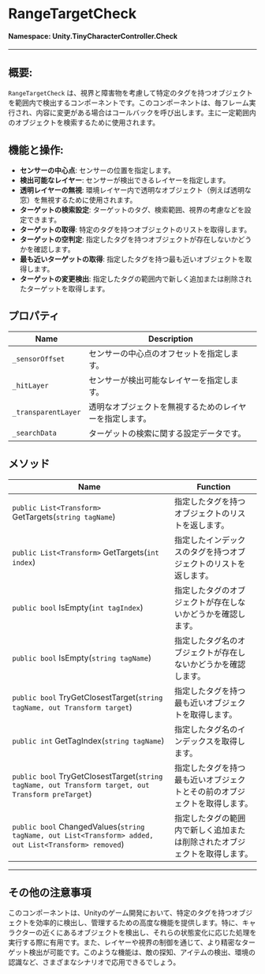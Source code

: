 ﻿# RangeTargetCheck

#### **Namespace**: Unity.TinyCharacterController.Check
---

## 概要:
`RangeTargetCheck` は、視界と障害物を考慮して特定のタグを持つオブジェクトを範囲内で検出するコンポーネントです。このコンポーネントは、毎フレーム実行され、内容に変更がある場合はコールバックを呼び出します。主に一定範囲内のオブジェクトを検索するために使用されます。

## 機能と操作:
- **センサーの中心点**: センサーの位置を指定します。
- **検出可能なレイヤー**: センサーが検出できるレイヤーを指定します。
- **透明レイヤーの無視**: 環境レイヤー内で透明なオブジェクト（例えば透明な窓）を無視するために使用されます。
- **ターゲットの検索設定**: ターゲットのタグ、検索範囲、視界の考慮などを設定できます。
- **ターゲットの取得**: 特定のタグを持つオブジェクトのリストを取得します。
- **ターゲットの空判定**: 指定したタグを持つオブジェクトが存在しないかどうかを確認します。
- **最も近いターゲットの取得**: 指定したタグを持つ最も近いオブジェクトを取得します。
- **ターゲットの変更検出**: 指定したタグの範囲内で新しく追加または削除されたターゲットを取得します。

## プロパティ
| Name | Description |
|------------------|------|
| `_sensorOffset` | センサーの中心点のオフセットを指定します。 |
| `_hitLayer` | センサーが検出可能なレイヤーを指定します。 |
| `_transparentLayer` | 透明なオブジェクトを無視するためのレイヤーを指定します。 |
| `_searchData` | ターゲットの検索に関する設定データです。 |

## メソッド
| Name | Function |
|------------------|------|
| ``public List<Transform>`` GetTargets(``string tagName``) | 指定したタグを持つオブジェクトのリストを返します。 |
| ``public List<Transform>`` GetTargets(``int index``) | 指定したインデックスのタグを持つオブジェクトのリストを返します。 |
| ``public bool`` IsEmpty(``int tagIndex``) | 指定したタグのオブジェクトが存在しないかどうかを確認します。 |
| ``public bool`` IsEmpty(``string tagName``) | 指定したタグ名のオブジェクトが存在しないかどうかを確認します。 |
| ``public bool`` TryGetClosestTarget(``string tagName, out Transform target``) | 指定したタグを持つ最も近いオブジェクトを取得します。 |
| ``public int`` GetTagIndex(``string tagName``) | 指定したタグ名のインデックスを取得します。 |
| ``public bool`` TryGetClosestTarget(``string tagName, out Transform target, out Transform preTarget``) | 指定したタグを持つ最も近いオブジェクトとその前のオブジェクトを取得します。 |
| ``public bool`` ChangedValues(``string tagName, out List<Transform> added, out List<Transform> removed``) | 指定したタグの範囲内で新しく追加または削除されたオブジェクトを取得します。 |

---
## その他の注意事項
このコンポーネントは、Unityのゲーム開発において、特定のタグを持つオブジェクトを効率的に検出し、管理するための高度な機能を提供します。特に、キャラクターの近くにあるオブジェクトを検出し、それらの状態変化に応じた処理を実行する際に有用です。また、レイヤーや視界の制御を通じて、より精密なターゲット検出が可能です。このような機能は、敵の探知、アイテムの検出、環境の認識など、さまざまなシナリオで応用できるでしょう。
